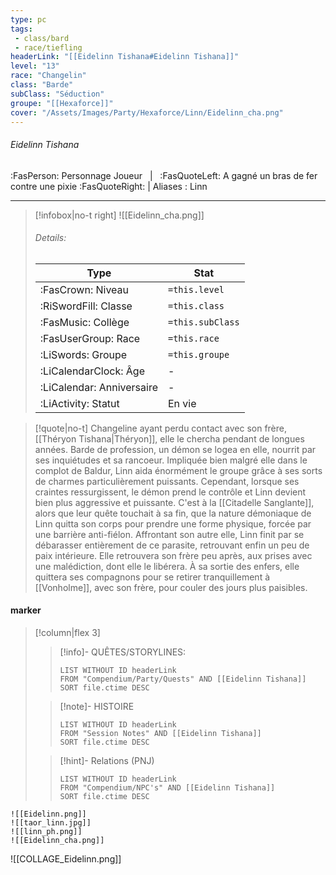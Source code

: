 ```yaml
---
type: pc
tags:
 - class/bard
 - race/tiefling
headerLink: "[[Eidelinn Tishana#Eidelinn Tishana]]"
level: "13"
race: "Changelin"
class: "Barde"
subClass: "Séduction"
groupe: "[[Hexaforce]]"
cover: "/Assets/Images/Party/Hexaforce/Linn/Eidelinn_cha.png"
---
```


###### Eidelinn Tishana
:FasPerson: Personnage Joueur &nbsp; | &nbsp; :FasQuoteLeft: A gagné un bras de fer contre une pixie :FasQuoteRight: | Aliases : Linn
___
> [!infobox|no-t right]
> ![[Eidelinn_cha.png]]
> ###### Details:
> | Type | Stat |
> | ---- | ---- |
> | :FasCrown: Niveau   | `=this.level` |
> | :RiSwordFill: Classe |  `=this.class`|
> | :FasMusic: Collège |  `=this.subClass`|
> |  :FasUserGroup: Race |  `=this.race`|
> |  :LiSwords: Groupe |  `=this.groupe`|
> |  :LiCalendarClock: Âge | - |
> |  :LiCalendar: Anniversaire | - |
> | :LiActivity: Statut | En vie |

> [!quote|no-t]
> Changeline ayant perdu contact avec son frère, [[Théryon Tishana|Théryon]], elle le chercha pendant de longues années. Barde de profession, un démon se logea en elle, nourrit par ses inquiétudes et sa rancoeur. Impliquée bien malgré elle dans le complot de Baldur, Linn aida énormément le groupe grâce à ses sorts de charmes particulièrement puissants. Cependant, lorsque ses craintes ressurgissent, le démon prend le contrôle et Linn devient bien plus aggressive et puissante. C'est à la [[Citadelle Sanglante]], alors que leur quête touchait à sa fin, que la nature démoniaque de Linn quitta son corps pour prendre une forme physique, forcée par une barrière anti-fiélon. Affrontant son autre elle, Linn finit par se débarasser entièrement de ce parasite, retrouvant enfin un peu de paix intérieure. Elle retrouvera son frère peu après, aux prises avec une malédiction, dont elle le libérera. À sa sortie des enfers, elle quittera ses compagnons pour se retirer tranquillement à [[Vonholme]], avec son frère, pour couler des jours plus paisibles.
 
#### marker
> [!column|flex 3]
>> [!info]- QUÊTES/STORYLINES:
>>```dataview
>>LIST WITHOUT ID headerLink
>>FROM "Compendium/Party/Quests" AND [[Eidelinn Tishana]]
>>SORT file.ctime DESC
>
>>[!note]- HISTOIRE
>>```dataview
>>LIST WITHOUT ID headerLink
>>FROM "Session Notes" AND [[Eidelinn Tishana]]
>>SORT file.ctime DESC
>
>>[!hint]- Relations (PNJ)
>>```dataview
>>LIST WITHOUT ID headerLink
>>FROM "Compendium/NPC's" AND [[Eidelinn Tishana]]
>>SORT file.ctime DESC
>>
```image-layout-masonry-3
![[Eidelinn.png]]
![[taor_linn.jpg]]
![[linn_ph.png]]
![[Eidelinn_cha.png]]
```
![[COLLAGE_Eidelinn.png]]

